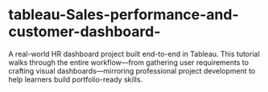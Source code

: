 # tableau-Sales-performance-and-customer-dashboard-
A real-world HR dashboard project built end-to-end in Tableau. This tutorial walks through the entire workflow—from gathering user requirements to crafting visual dashboards—mirroring professional project development to help learners build portfolio-ready skills.
